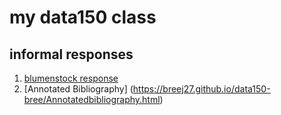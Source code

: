# my data150 class  

## informal responses  

1. [blumenstock response](https://breej27.github.io/data150-bree/response1.html)
2. [Annotated Bibliography] (https://breej27.github.io/data150-bree/Annotatedbibliography.html)
